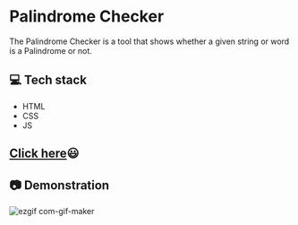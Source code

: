 # Palindrome Checker

The Palindrome Checker is a tool that shows whether a given string or word is a Palindrome or not.

## 💻 Tech stack

- HTML
- CSS
- JS

## [Click here](https://raw.githack.com/muskan467/Front-End-Projects/palindrome/Projects/palindrome/palindrome.html)😃

## 📷 Demonstration

![ezgif com-gif-maker](https://user-images.githubusercontent.com/65494453/214129868-a3159ef8-8cae-40f6-8bbd-54ec7c75346a.gif)
